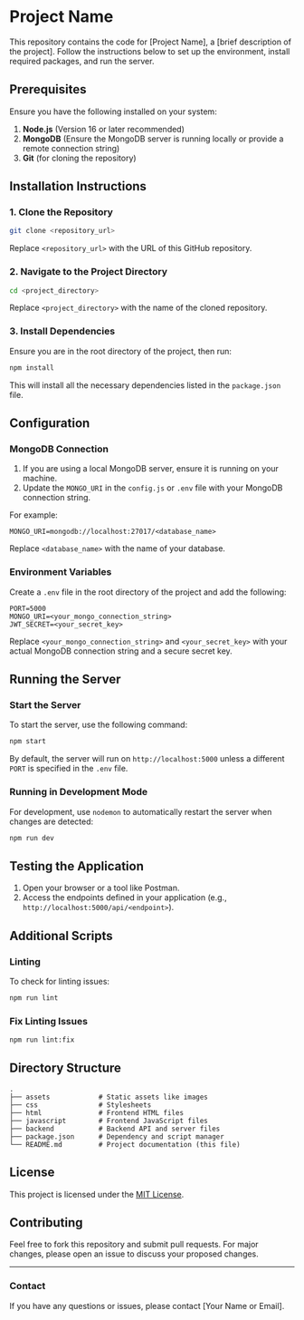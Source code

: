 # Project Name

This repository contains the code for [Project Name], a [brief description of the project]. Follow the instructions below to set up the environment, install required packages, and run the server.

## Prerequisites

Ensure you have the following installed on your system:

1. **Node.js** (Version 16 or later recommended)
2. **MongoDB** (Ensure the MongoDB server is running locally or provide a remote connection string)
3. **Git** (for cloning the repository)

## Installation Instructions

### 1. Clone the Repository

```bash
git clone <repository_url>
```

Replace `<repository_url>` with the URL of this GitHub repository.

### 2. Navigate to the Project Directory

```bash
cd <project_directory>
```

Replace `<project_directory>` with the name of the cloned repository.

### 3. Install Dependencies

Ensure you are in the root directory of the project, then run:

```bash
npm install
```

This will install all the necessary dependencies listed in the `package.json` file.

## Configuration

### MongoDB Connection

1. If you are using a local MongoDB server, ensure it is running on your machine.
2. Update the `MONGO_URI` in the `config.js` or `.env` file with your MongoDB connection string.

For example:

```env
MONGO_URI=mongodb://localhost:27017/<database_name>
```

Replace `<database_name>` with the name of your database.

### Environment Variables

Create a `.env` file in the root directory of the project and add the following:

```env
PORT=5000
MONGO_URI=<your_mongo_connection_string>
JWT_SECRET=<your_secret_key>
```

Replace `<your_mongo_connection_string>` and `<your_secret_key>` with your actual MongoDB connection string and a secure secret key.

## Running the Server

### Start the Server

To start the server, use the following command:

```bash
npm start
```

By default, the server will run on `http://localhost:5000` unless a different `PORT` is specified in the `.env` file.

### Running in Development Mode

For development, use `nodemon` to automatically restart the server when changes are detected:

```bash
npm run dev
```

## Testing the Application

1. Open your browser or a tool like Postman.
2. Access the endpoints defined in your application (e.g., `http://localhost:5000/api/<endpoint>`).

## Additional Scripts

### Linting

To check for linting issues:

```bash
npm run lint
```

### Fix Linting Issues

```bash
npm run lint:fix
```

## Directory Structure

```plaintext
.
├── assets            # Static assets like images
├── css               # Stylesheets
├── html              # Frontend HTML files
├── javascript        # Frontend JavaScript files
├── backend           # Backend API and server files
├── package.json      # Dependency and script manager
└── README.md         # Project documentation (this file)
```

## License

This project is licensed under the [MIT License](LICENSE).

## Contributing

Feel free to fork this repository and submit pull requests. For major changes, please open an issue to discuss your proposed changes.

---

### Contact

If you have any questions or issues, please contact [Your Name or Email].
